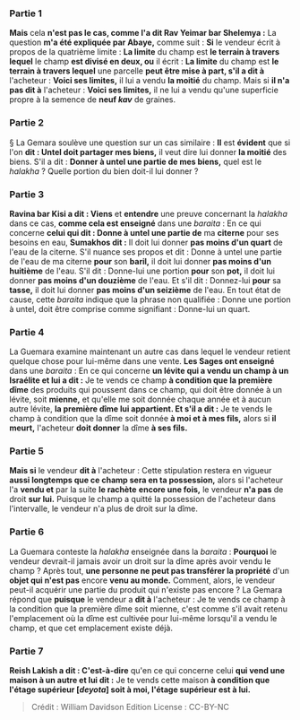 
### Partie 1
<b>Mais</b> cela <b>n'est pas le cas, comme l'a dit Rav Yeimar bar Shelemya :</b> La question <b>m'a été expliquée par Abaye,</b> comme suit : <b>Si</b> le vendeur écrit à propos de la quatrième limite : <b>La limite</b> du champ est <b>le terrain à travers lequel</b> le champ <b>est divisé en deux, ou</b> il écrit : <b>La limite</b> du champ est <b>le terrain à travers lequel</b> une parcelle <b>peut être mise à part, s'il a dit à</b> l'acheteur : <b>Voici ses limites,</b> il lui a vendu <b>la moitié</b> du champ. Mais si <b>il n'a pas dit à</b> l'acheteur : <b>Voici ses limites,</b> il ne lui a vendu qu'une superficie propre à la semence de <b>neuf <i>kav</i></b> de graines.

### Partie 2
§ La Gemara soulève une question sur un cas similaire : <b>Il</b> est <b>évident</b> que si l'on <b>dit : Untel doit partager mes biens,</b> il veut dire lui donner <b>la moitié</b> des biens. S'il a dit : <b>Donner à untel une partie de mes biens,</b> quel est le <i>halakha</i> ? Quelle portion du bien doit-il lui donner ?

### Partie 3
<b>Ravina bar Kisi a dit : Viens</b> et <b>entendre</b> une preuve concernant la <i>halakha</i> dans ce cas, <b>comme cela est enseigné</b> dans une <i>baraita</i> : En ce qui concerne <b>celui qui dit : Donne à untel une partie de</b> ma <b>citerne</b> pour ses besoins en eau, <b>Sumakhos dit :</b> Il doit lui donner <b>pas moins d'un quart</b> de l'eau de la citerne. S'il nuance ses propos et dit : Donne à untel une partie de l'eau de ma citerne <b>pour</b> son <b>baril,</b> il doit lui donner <b>pas moins d'un huitième</b> de l'eau. S'il dit : Donne-lui une portion <b>pour</b> son <b>pot,</b> il doit lui donner <b>pas moins d'un douzième</b> de l'eau. Et s'il dit : Donnez-lui <b>pour</b> sa <b>tasse,</b> il doit lui donner <b>pas moins d'un seizième</b> de l'eau. En tout état de cause, cette <i>baraita</i> indique que la phrase non qualifiée : Donne une portion à untel, doit être comprise comme signifiant : Donne-lui un quart.

### Partie 4
La Guemara examine maintenant un autre cas dans lequel le vendeur retient quelque chose pour lui-même dans une vente. <b>Les Sages ont enseigné</b> dans une <i>baraita</i> : En ce qui concerne <b>un lévite qui a vendu un champ à un Israélite et lui a dit :</b> Je te vends ce champ <b>à condition que la première dîme</b> des produits qui poussent dans ce champ, qui doit être donnée à un lévite, soit <b>mienne,</b> et qu'elle me soit donnée chaque année et à aucun autre lévite, <b>la première dîme lui appartient. Et s'il a dit :</b> Je te vends le champ à condition que la dîme soit donnée <b>à moi et à mes fils,</b> alors si <b>il meurt,</b> l'acheteur <b>doit donner</b> la dîme <b>à ses fils.</b>

### Partie 5
<b>Mais si</b> le vendeur <b>dit à</b> l'acheteur : Cette stipulation restera en vigueur <b>aussi longtemps que ce champ sera en ta possession,</b> alors si l'acheteur l'a <b>vendu et</b> par la suite <b>le rachète</b> <b>encore une fois,</b> le vendeur <b>n'a pas</b> de droit <b>sur lui.</b> Puisque le champ a quitté la possession de l'acheteur dans l'intervalle, le vendeur n'a plus de droit sur la dîme.

### Partie 6
La Guemara conteste la <i>halakha</i> enseignée dans la <i>baraita</i> : <b>Pourquoi</b> le vendeur devrait-il jamais avoir un droit sur la dîme après avoir vendu le champ ? Après tout, <b>une personne ne peut pas transférer la propriété</b> d'un <b>objet qui n'est pas</b> encore <b>venu au monde.</b> Comment, alors, le vendeur peut-il acquérir une partie du produit qui n'existe pas encore ? La Gemara répond que <b>puisque</b> le vendeur a <b>dit à</b> l'acheteur : Je te vends ce champ à la condition que la première dîme soit mienne, c'est comme s'il avait retenu l'emplacement où la dîme est cultivée pour lui-même lorsqu'il a vendu le champ, et que cet emplacement existe déjà.

### Partie 7
<b>Reish Lakish a dit : C'est-à-dire</b> qu'en ce qui concerne celui <b>qui vend une maison à un autre et lui dit :</b> Je te vends cette maison <b>à condition que l'étage supérieur [<i>deyota</i>] soit à moi, l'étage supérieur est à lui.</b>

>Crédit : William Davidson Edition
>License : CC-BY-NC